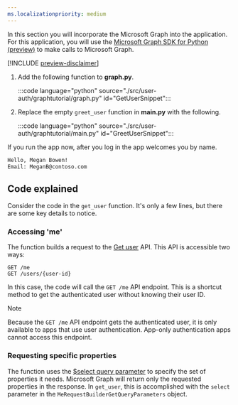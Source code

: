 ```yaml
---
ms.localizationpriority: medium
---
```


<!-- markdownlint-disable MD041 -->

In this section you will incorporate the Microsoft Graph into the application. For this application, you will use the [Microsoft Graph SDK for Python (preview)](https://github.com/microsoftgraph/msgraph-sdk-python) to make calls to Microsoft Graph.

[!INCLUDE [preview-disclaimer](preview-disclaimer.md)]

1. Add the following function to **graph.py**.

    :::code language="python" source="./src/user-auth/graphtutorial/graph.py" id="GetUserSnippet":::

1. Replace the empty `greet_user` function in **main.py** with the following.

    :::code language="python" source="./src/user-auth/graphtutorial/main.py" id="GreetUserSnippet":::

If you run the app now, after you log in the app welcomes you by name.

```bash
Hello, Megan Bowen!
Email: MeganB@contoso.com
```

## Code explained

Consider the code in the `get_user` function. It's only a few lines, but there are some key details to notice.

### Accessing 'me'

The function builds a request to the [Get user](/graph/api/user-get) API. This API is accessible two ways:

```http
GET /me
GET /users/{user-id}
```

In this case, the code will call the `GET /me` API endpoint. This is a shortcut method to get the authenticated user without knowing their user ID.

> [!NOTE]
> Because the `GET /me` API endpoint gets the authenticated user, it is only available to apps that use user authentication. App-only authentication apps cannot access this endpoint.

### Requesting specific properties

The function uses the [$select query parameter](/graph/query-parameters#select-parameter) to specify the set of properties it needs. Microsoft Graph will return only the requested properties in the response. In `get_user`, this is accomplished with the `select` parameter in the `MeRequestBuilderGetQueryParameters` object.
